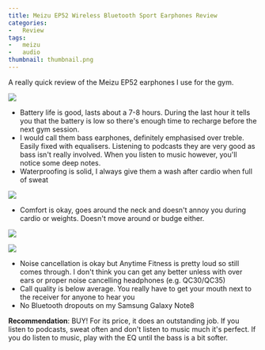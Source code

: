 ```yaml
---
title: Meizu EP52 Wireless Bluetooth Sport Earphones Review
categories:
-   Review
tags:
-   meizu
-   audio
thumbnail: thumbnail.png
---
```


A really quick review of the Meizu EP52 earphones I use for the gym.

<!-- more -->

![]({{page.images}}/front.jpg)

-   Battery life is good, lasts about a 7-8 hours. During the last hour it tells you that the battery is low so there's enough time to recharge before the next gym session.
-   I would call them bass earphones, definitely emphasised over treble. Easily fixed with equalisers. Listening to podcasts they are very good as bass isn't really involved. When you listen to music however, you'll notice some deep notes.
-   Waterproofing is solid, I always give them a wash after cardio when full of sweat

![]({{page.images}}/washing.jpg)

-   Comfort is okay, goes around the neck and doesn't annoy you during cardio or weights. Doesn't move around or budge either.

![]({{page.images}}/side.jpg)

![]({{page.images}}/back.jpg)

-   Noise cancellation is okay but Anytime Fitness is pretty loud so still comes through. I don't think you can get any better unless with over ears or proper noise cancelling headphones (e.g. QC30/QC35)
-   Call quality is below average. You really have to get your mouth next to the receiver for anyone to hear you
-   No Bluetooth dropouts on my Samsung Galaxy Note8

**Recommendation**: BUY! For its price, it does an outstanding job. If you listen to podcasts, sweat often and don't listen to music  much it's perfect. If you do listen to music, play with the EQ until the bass is a bit softer.
